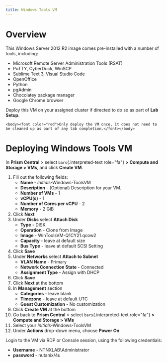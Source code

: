 ```yaml
---
title: Windows Tools VM
---
```


# Overview

This Windows Server 2012 R2 image comes pre-installed with a number of
tools, including:

-   Microsoft Remote Server Administration Tools (RSAT)
-   PuTTY, CyberDuck, WinSCP
-   Sublime Text 3, Visual Studio Code
-   OpenOffice
-   Python
-   pgAdmin
-   Chocolatey package manager
-   Google Chrome browser

Deploy this VM on your assigned cluster if directed to do so as part of
**Lab Setup**.

```{=html}
<body><font color="red">Only deploy the VM once, it does not need to be cleaned up as part of any lab completion.</font></body>
```
# Deploying Windows Tools VM

In **Prism Central** \> select `bars`{.interpreted-text role="fa"} **\>
Compute and Storage \> VMs**, and click **Create VM**.

1.  Fill out the following fields:
    -   **Name** - *Initials*-Windows-ToolsVM
    -   **Description** - (Optional) Description for your VM.
    -   **Number of VMs** - 1
    -   **vCPU(s)** - 1
    -   **Number of Cores per vCPU** - 2
    -   **Memory** - 2 GiB
2.  Click **Next**
3.  Under **Disks** select **Attach Disk**
    -   **Type** - DISK
    -   **Operation** - Clone from Image
    -   **Image** - WinToolsVM-Q1CY21.qcow2
    -   **Capacity** - leave at default size
    -   **Bus Type** - leave at default SCSI Setting
4.  Click **Save**
5.  Under **Networks** select **Attach to Subnet**
    -   **VLAN Name** - Primary
    -   **Network Connection State** - Connected
    -   **Assignment Type** - Assign with DHCP
6.  Click **Save**
7.  Click **Next** at the bottom
8.  In **Management** section
    -   **Categories** - leave blank
    -   **Timezone** - leave at default UTC
    -   **Guest Customization** - No customization
9.  Click **Create VM** at the bottom
10. Go back to **Prism Central** \> select `bars`{.interpreted-text
    role="fa"} **\> Compute and Storage \> VMs**
11. Select your *Initials*-Windows-ToolsVM
12. Under **Actions** drop-down menu, choose **Power On**

Login to the VM via RDP or Console session, using the following
credentials:

-   **Username** - NTNXLAB\\Administrator
-   **password** - nutanix/4u

